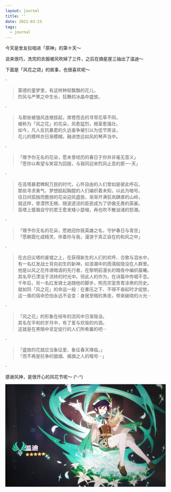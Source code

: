 ```yaml
---
layout: journal
title: ''
date: 2021-03-23
tags:
  - journal
---
```


今天是舍友拉咱进「原神」的第十天～

说来很巧，洗完的衣服被风吹掉了三件，之后在摘星崖三抽出了温迪～

下面是「风花之颂」的故事，也很喜欢呢～

·

> 蒙德的童梦里，有这样种轻飘飘的花儿，  
> 烈风与严寒之中生长，狂舞的冰晶中盛放。  

·

> 与那些被强风连根拔起，席卷而去的寻常花草不同，  
> 被称为「风之花」的花朵，风愈猛烈，根茎愈强壮。  
> 如今，凡人反抗暴君的久远奋争被引以为佳节笑谈，  
> 花儿的模样亦日渐模糊，融进悠远如风的琴声当中。  

·

> 「赠予你无名的花朵，愿未曾经历的春日于你并非毫无意义」  
> 「愿你以希望与笑容为回报，与我同迎来烈风止息的那一-天」  

·

> 在高塔暴君睥睨万民的时代，心怀自由的人们曾如是彼此呼召。  
> 那些寻求勇气、梦想挺起胸膛的人们编织着未知，以此为暗号。  
> 往日间孤独而脆弱的花朵迎风盛放，渐渐开满狂岚肆虐的山岭，  
> 就这样，曾漠然无根、随波逐流的臣民成为了骄傲无畏的英豪。  
> 高塔上蹙眉自守的君王愈发矮小瑟缩，再也吹不散汹涌的怒潮。  

·

> 「赠予你无名的花朵，愿她冠你我英雄之名，守护春日与青空」  
> 「愿朝霞化成精灵，伴着你与我，漫游于真正自在的和风之中」  

·

> 在古旧尖塔的废墟之上，在获得新生的人们的欢呼、合歌与泪水中，  
> 有一名红发战士背向初生的新神，如浪潮中的雨滴般隐没在人群里。  
> 他是以风之花传递暗语的先行者，在黎明前漫长的暗夜中编织晨曦。  
> 其名早已湮没于流转的时光中。但此人的作为，在诗篇中传唱不息。  
> 千年后，另一名红发骑士追随他的脚步，照亮宗室贵胄涂黑的历史。  
> 就如同「风之花」的命运一般：在重压之下、不得不奋起时才绽放，  
> 这一族的宿命恐怕永远不会变：身居至暗的黑夜，带来破晓的火光···  

·

> 「风之花」的形象在经年的流风中日渐隐没。  
> 其名在平和的岁月中，有了爱与欢愉的内涵。  
> 这就是在黑暗中坚定徒行的人们所希冀的吧···  

·

> 「盛放的花就应当象征爱、象征春天降临，」  
> 「而不再是抗争的狼烟、揭旗之人的暗号···」  

·

感谢风神，是很开心的风花节呢～ (^-^)

![venti](../images/2021-03-23/venti.jpeg)